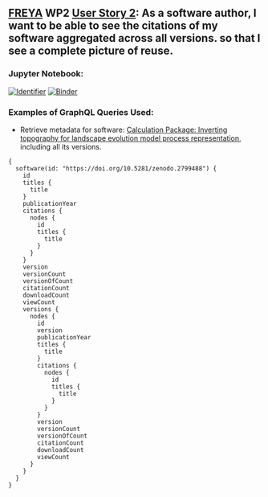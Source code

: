 ## [FREYA](https://www.project-freya.eu/en) WP2 [User Story 2](https://github.com/datacite/freya/issues/63): As a software author, I want to be able to see the citations of my software aggregated across all versions. so that I see a complete picture of reuse.
                   
### Jupyter Notebook:
[![Identifier](https://img.shields.io/badge/doi-10.14454%2F27b7--9g84-fca709.svg)](https://doi.org/10.14454/27b7-9g84)
[![Binder](https://mybinder.org/badge_logo.svg)](https://mybinder.org/v2/gh/datacite/pidgraph-notebooks-python/master?filepath=user-story-2-software-citations%2Fpy-software-citations-with-output.ipynb)

### Examples of GraphQL Queries Used:
* Retrieve metadata for software: [Calculation Package: Inverting topography for landscape evolution model process representation](hhttps://doi.org/10.5281/zenodo.2799488), including all its versions.

```
{
  software(id: "https://doi.org/10.5281/zenodo.2799488") {
    id
    titles {
      title
    }
    publicationYear
    citations {
      nodes {
        id
        titles {
          title
        }        
      }
    }
    version
    versionCount
    versionOfCount
    citationCount
    downloadCount
    viewCount    
    versions {
      nodes {
        id
        version
        publicationYear
        titles {
          title
        }
        citations {
          nodes {
            id
            titles {
              title
            }
          }
        }
        version
        versionCount
        versionOfCount
        citationCount
        downloadCount
        viewCount        
      }
    }
  }
}

```
